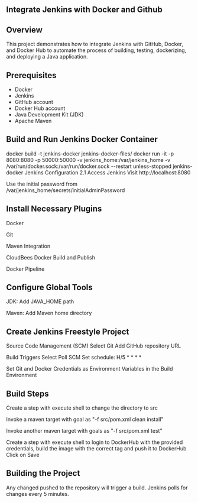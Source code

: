 ## Integrate Jenkins with Docker and Github

## Overview

This project demonstrates how to integrate Jenkins with GitHub, Docker, and Docker Hub to automate the process of building, testing, dockerizing, and deploying a Java application.

## Prerequisites
- Docker
- Jenkins
- GitHub account
- Docker Hub account
- Java Development Kit (JDK)
- Apache Maven

## Build and Run Jenkins Docker Container
docker build -t jenkins-docker jenkins-docker-files/
docker run -it -p 8080:8080 -p 50000:50000 -v jenkins_home:/var/jenkins_home -v /var/run/docker.sock:/var/run/docker.sock --restart unless-stopped jenkins-docker
Jenkins Configuration
2.1 Access Jenkins
Visit http://localhost:8080

Use the initial password from /var/jenkins_home/secrets/initialAdminPassword

## Install Necessary Plugins
Docker

Git

Maven Integration

CloudBees Docker Build and Publish

Docker Pipeline

## Configure Global Tools
JDK: Add JAVA_HOME path

Maven: Add Maven home directory

## Create Jenkins Freestyle Project
Source Code Management (SCM)
Select Git
Add GitHub repository URL

Build Triggers
Select Poll SCM
Set schedule: H/5 * * * *

Set Git and Docker Credentials as Environment Variables in the Build Environment

## Build Steps
Create a step with execute shell to change the directory to src

Invoke a maven target with goal as "-f src/pom.xml clean install"

Invoke another maven target with goals as "-f src/pom.xml test"

Create a step with execute shell to login to DockerHub with the provided credentials, build the image with the correct tag and push it to DockerHub
Click on Save

## Building the Project
Any changed pushed to the repository will trigger a build. Jenkins polls for changes every 5 minutes.
